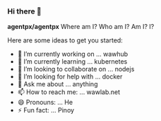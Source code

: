 ### Hi there 👋

**agentpx/agentpx** Where am I? Who am I? Am I? I?

Here are some ideas to get you started:

- 🔭 I’m currently working on ... wawhub
- 🌱 I’m currently learning ... kubernetes
- 👯 I’m looking to collaborate on ... nodejs
- 🤔 I’m looking for help with ... docker
- 💬 Ask me about ... anything
- 📫 How to reach me: ... wawlab.net
- 😄 Pronouns: ... He
- ⚡ Fun fact: ... Pinoy
